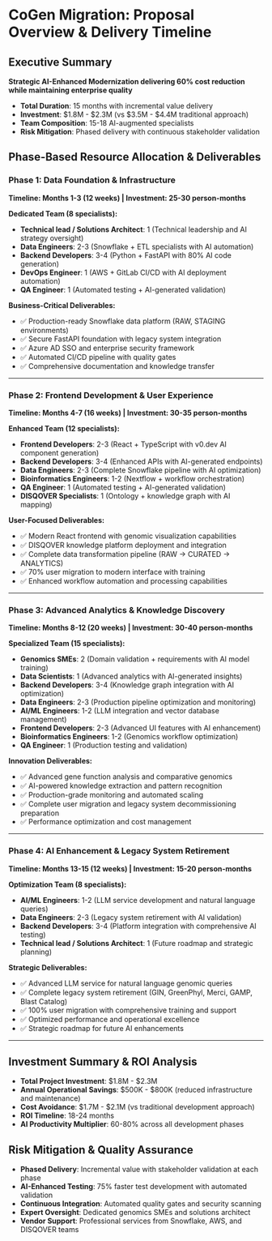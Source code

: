 # CoGen Migration: Proposal Overview & Delivery Timeline

## Executive Summary
**Strategic AI-Enhanced Modernization delivering 60% cost reduction while maintaining enterprise quality**

- **Total Duration**: 15 months with incremental value delivery
- **Investment**: $1.8M - $2.3M (vs $3.5M - $4.4M traditional approach)
- **Team Composition**: 15-18 AI-augmented specialists
- **Risk Mitigation**: Phased delivery with continuous stakeholder validation

## Phase-Based Resource Allocation & Deliverables

### Phase 1: Data Foundation & Infrastructure
**Timeline: Months 1-3 (12 weeks) | Investment: 25-30 person-months**

**Dedicated Team (8 specialists):**
- **Technical lead / Solutions Architect**: 1 (Technical leadership and AI strategy oversight)
- **Data Engineers**: 2-3 (Snowflake + ETL specialists with AI automation)
- **Backend Developers**: 3-4 (Python + FastAPI with 80% AI code generation)
- **DevOps Engineer**: 1 (AWS + GitLab CI/CD with AI deployment automation)
- **QA Engineer**: 1 (Automated testing + AI-generated validation)

**Business-Critical Deliverables:**
- ✅ Production-ready Snowflake data platform (RAW, STAGING environments)
- ✅ Secure FastAPI foundation with legacy system integration
- ✅ Azure AD SSO and enterprise security framework
- ✅ Automated CI/CD pipeline with quality gates
- ✅ Comprehensive documentation and knowledge transfer

---

### Phase 2: Frontend Development & User Experience
**Timeline: Months 4-7 (16 weeks) | Investment: 30-35 person-months**

**Enhanced Team (12 specialists):**
- **Frontend Developers**: 2-3 (React + TypeScript with v0.dev AI component generation)
- **Backend Developers**: 3-4 (Enhanced APIs with AI-generated endpoints)
- **Data Engineers**: 2-3 (Complete Snowflake pipeline with AI optimization)
- **Bioinformatics Engineers**: 1-2 (Nextflow + workflow orchestration)
- **QA Engineer**: 1 (Automated testing + AI-generated validation)
- **DISQOVER Specialists**: 1 (Ontology + knowledge graph with AI mapping)

**User-Focused Deliverables:**
- ✅ Modern React frontend with genomic visualization capabilities
- ✅ DISQOVER knowledge platform deployment and integration
- ✅ Complete data transformation pipeline (RAW → CURATED → ANALYTICS)
- ✅ 70% user migration to modern interface with training
- ✅ Enhanced workflow automation and processing capabilities

---

### Phase 3: Advanced Analytics & Knowledge Discovery
**Timeline: Months 8-12 (20 weeks) | Investment: 30-40 person-months**

**Specialized Team (15 specialists):**
- **Genomics SMEs**: 2 (Domain validation + requirements with AI model training)
- **Data Scientists**: 1 (Advanced analytics with AI-generated insights)
- **Backend Developers**: 3-4 (Knowledge graph integration with AI optimization)
- **Data Engineers**: 2-3 (Production pipeline optimization and monitoring)
- **AI/ML Engineers**: 1-2 (LLM integration and vector database management)
- **Frontend Developers**: 2-3 (Advanced UI features with AI enhancement)
- **Bioinformatics Engineers**: 1-2 (Genomics workflow optimization)
- **QA Engineer**: 1 (Production testing and validation)

**Innovation Deliverables:**
- ✅ Advanced gene function analysis and comparative genomics
- ✅ AI-powered knowledge extraction and pattern recognition
- ✅ Production-grade monitoring and automated scaling
- ✅ Complete user migration and legacy system decommissioning preparation
- ✅ Performance optimization and cost management

---

### Phase 4: AI Enhancement & Legacy System Retirement
**Timeline: Months 13-15 (12 weeks) | Investment: 15-20 person-months**

**Optimization Team (8 specialists):**
- **AI/ML Engineers**: 1-2 (LLM service development and natural language queries)
- **Data Engineers**: 2-3 (Legacy system retirement with AI validation)
- **Backend Developers**: 3-4 (Platform integration with comprehensive AI testing)
- **Technical lead / Solutions Architect**: 1 (Future roadmap and strategic planning)

**Strategic Deliverables:**
- ✅ Advanced LLM service for natural language genomic queries
- ✅ Complete legacy system retirement (GIN, GreenPhyl, Merci, GAMP, Blast Catalog)
- ✅ 100% user migration with comprehensive training and support
- ✅ Optimized performance and operational excellence
- ✅ Strategic roadmap for future AI enhancements

---

## Investment Summary & ROI Analysis
- **Total Project Investment**: $1.8M - $2.3M
- **Annual Operational Savings**: $500K - $800K (reduced infrastructure and maintenance)
- **Cost Avoidance**: $1.7M - $2.1M (vs traditional development approach)
- **ROI Timeline**: 18-24 months
- **AI Productivity Multiplier**: 60-80% across all development phases

## Risk Mitigation & Quality Assurance
- **Phased Delivery**: Incremental value with stakeholder validation at each phase
- **AI-Enhanced Testing**: 75% faster test development with automated validation
- **Continuous Integration**: Automated quality gates and security scanning
- **Expert Oversight**: Dedicated genomics SMEs and solutions architect
- **Vendor Support**: Professional services from Snowflake, AWS, and DISQOVER teams
